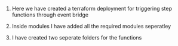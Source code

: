 1. Here we have created a terraform deployment for triggering step functions through event bridge

2. Inside modules I have added all the required modules seperatley

3. I have created two seperate folders for the functions